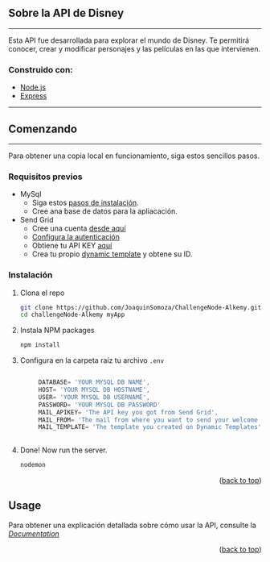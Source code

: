 ## Sobre la API de Disney
---

Esta API fue desarrollada para explorar el mundo de Disney. Te permitirá conocer, crear y modificar personajes y las películas en las que intervienen.

### Construido con:
* [Node.js](https://nodejs.org/en/)
* [Express](https://expressjs.com/)
---

## Comenzando
---
Para obtener una copia local en funcionamiento, siga estos sencillos pasos.

###


### Requisitos previos

* MySql
	* Siga estos [pasos de instalación](https://dev.mysql.com/doc/mysql-installation-excerpt/5.7/en/).
	* Cree ana base de datos para la apliacación.
* Send Grid
	* Cree una cuenta [desde aquí](https://sendgrid.com/)
	* [Configura la autenticación](https://docs.sendgrid.com/ui/account-and-settings/how-to-set-up-domain-authentication#setting-up-domain-authentication)
	* Obtiene tu API KEY [aquí](https://app.sendgrid.com/settings/api_keys)
	* Crea tu propio [dynamic template](https://sendgrid.com/dynamic_templates) y obtene su ID.
  

### Instalación

1. Clona el repo
   ```sh
   git clone https://github.com/JoaquinSomoza/ChallengeNode-Alkemy.git
   cd challengeNode-Alkemy myApp
   ```
2. Instala NPM packages
   ```sh
   npm install
   ```
3. Configura en la carpeta raíz tu archivo `.env`
   ```js
   
	    DATABASE= 'YOUR MYSQL DB NAME',
	    HOST= 'YOUR MYSQL DB HOSTNAME',
	    USER= 'YOUR MYSQL DB USERNAME',
	    PASSWORD= 'YOUR MYSQL DB PASSWORD'
	    MAIL_APIKEY= 'The API key you got from Send Grid',
		MAIL_FROM= 'The mail from where you want to send your welcome email',
		MAIL_TEMPLATE= 'The template you created on Dynamic Templates'
		
   ```  
4. Done! Now run the server.
   ```sh
   nodemon
   ```

<p align="right">(<a href="#top">back to top</a>)</p>


## Usage

Para obtener una explicación detallada sobre cómo usar la API, consulte la _[Documentation](https://documenter.getpostman.com/view/18853937/UyrEiahg)_

<p align="right">(<a href="#top">back to top</a>)</p>

